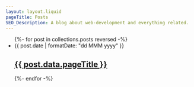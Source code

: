 ```yaml
---
layout: layout.liquid
pageTitle: Posts
SEO_Description: A blog about web-development and everything related. 
---
```

<ul class="posts-list">
{%- for post in collections.posts reversed -%}
    <li>
        <span class="post-date">{{ post.date | formatDate: "dd MMM yyyy" }}</span>
        <h2 class="post-title"><a href="{{ post.url }}">{{ post.data.pageTitle }}</a></h2>
    </li>
{%- endfor -%}
</ul>